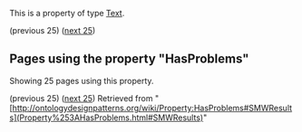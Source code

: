 This is a property of type [Text](../Type/Text "Type:Text").




  

(previous 25) ([next 25](http://ontologydesignpatterns.org/wiki/index.php?title=Property:HasProblems&from=GerdGroener+about+Classification+scheme+-+path+enumeration+model+-+to+Taxonomy#SMWResults "Property:HasProblems"))
## Pages using the property "HasProblems"


Showing 25 pages using this property.


(previous 25) ([next 25](http://ontologydesignpatterns.org/wiki/index.php?title=Property:HasProblems&from=GerdGroener+about+Classification+scheme+-+path+enumeration+model+-+to+Taxonomy#SMWResults "Property:HasProblems"))
Retrieved from "[http://ontologydesignpatterns.org/wiki/Property:HasProblems#SMWResults](Property%253AHasProblems.html#SMWResults)"